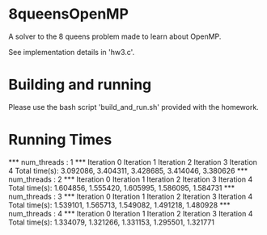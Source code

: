 8queensOpenMP
=============

A solver to the 8 queens problem made to learn about OpenMP.

See implementation details in 'hw3.c'.


Building and running
====================
Please use the bash script 'build_and_run.sh' provided with the homework.

Running Times
=============

*** num_threads : 1 ***
Iteration 0
Iteration 1
Iteration 2
Iteration 3
Iteration 4
Total time(s): 3.092086, 3.404311, 3.428685, 3.414046, 3.380626
*** num_threads : 2 ***
Iteration 0
Iteration 1
Iteration 2
Iteration 3
Iteration 4
Total time(s): 1.604856, 1.555420, 1.605995, 1.586095, 1.584731
*** num_threads : 3 ***
Iteration 0
Iteration 1
Iteration 2
Iteration 3
Iteration 4
Total time(s): 1.539101, 1.565713, 1.549082, 1.491218, 1.480928
*** num_threads : 4 ***
Iteration 0
Iteration 1
Iteration 2
Iteration 3
Iteration 4
Total time(s): 1.334079, 1.321266, 1.331153, 1.295501, 1.321771
